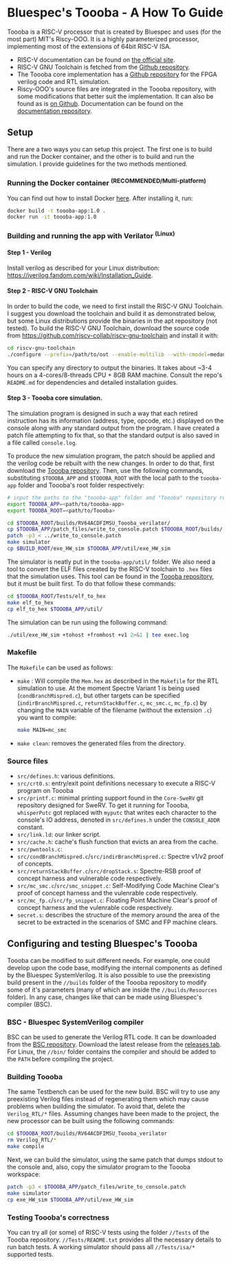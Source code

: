 # Bluespec's Toooba - A How To Guide

Toooba is a RISC-V processor that is created by Bluespec and uses (for the most part) MIT's Riscy-OOO. It is a highly parameterized processor, implementing most of the extensions of 64bit RISC-V ISA.

- RISC-V documentation can be found on [the official site](https://riscv.org/technical/specifications/).
- RISC-V GNU Toolchain is fetched from the [Github repository](https://github.com/riscv-collab/riscv-gnu-toolchain).
- The Toooba core implementation has a [Github repository](https://github.com/bluespec/Toooba) for the FPGA verilog code and RTL simulation.
- Riscy-OOO's source files are integrated in the Toooba repository, with some modifications that better suit the implementation. It can also be found as is [on Github](https://github.com/csail-csg/riscy-OOO). Documentation can be found on the [documentation repository](https://github.com/csail-csg/RiscyOO_design_doc).

## Setup

There are a two ways you can setup this project. The first one is to build and run the Docker container, and the other is to build and run the simulation. I provide guidelines for the two methods mentioned.

### Running the Docker container <sup>(RECOMMENDED/Multi-platform)</sup>

You can find out how to install Docker [here](https://docs.docker.com/get-docker/). After installing it, run:
```bash
docker build -t toooba-app:1.0 .
docker run -it toooba-app:1.0
```

### Building and running the app with Verilator <sup>(Linux)</sup>

#### Step 1 - Verilog

Install verilog as described for your Linux distribution: https://iverilog.fandom.com/wiki/Installation_Guide.

#### Step 2 - RISC-V GNU Toolchain

In order to build the code, we need to first install the RISC-V GNU Toolchain. I suggest you download the toolchain and build it as demonstrated below, but some Linux distributions provide the binaries in the apt repository (not tested).
To build the RISC-V GNU Toolchain, download the source code from https://github.com/riscv-collab/riscv-gnu-toolchain and install it with:

```bash
cd riscv-gnu-toolchain
./configure --prefix=/path/to/out --enable-multilib --with-cmodel=medany && make
```

You can specify any directory to output the binaries. It takes about ~3-4 hours on a 4-cores/8-threads CPU + 8GB RAM machine. Consult the repo's `README.md` for dependencies and detailed installation guides.

#### Step 3 - Toooba core simulation.

The simulation program is designed in such a way that each retired instruction has its information (address, type, opcode, etc.) displayed on the console along with any standard output from the program. I have created a patch file attempting to fix that, so that the standard output is also saved in a file called `console.log`.

To produce the new simulation program, the patch should be applied and the verilog code be rebuilt with the new changes. In order to do that, first download the [Toooba repository](https://github.com/bluespec/Toooba). Then, use the following commands, substituting `$TOOOBA_APP` and `$TOOOBA_ROOT` with the local path to the `toooba-app` folder and Toooba's root folder respectively:

```bash
# input the paths to the "toooba-app" folder and "Toooba" repository respectively
export TOOOBA_APP=<path/to/toooba-app>
export TOOOBA_ROOT=<path/to/Toooba>
```

```bash
cd $TOOOBA_ROOT/builds/RV64ACDFIMSU_Toooba_verilator/
cp $TOOOBA_APP/patch_files/write_to_console.patch $TOOOBA_ROOT/builds/
patch -p3 < ../write_to_console.patch
make simulator
cp $BUILD_ROOT/exe_HW_sim $TOOOBA_APP/util/exe_HW_sim
```

The simulator is neatly put in the `toooba-app/util/` folder. We also need a tool to convert the ELF files created by the RISC-V toolchain to `.hex` files that the simulation uses. This tool can be found in the [Toooba repository](https://github.com/bluespec/Toooba), but it must be built first. To do that follow these commands:

```bash
cd $TOOOBA_ROOT/Tests/elf_to_hex
make elf_to_hex
cp elf_to_hex $TOOOBA_APP/util/
```

The simulation can be run using the following command:

```bash
./util/exe_HW_sim +tohost +fromhost +v1 2>&1 | tee exec.log
```

### Makefile

The `Makefile` can be used as follows:

- `make` : Will compile the `Mem.hex` as described in the `Makefile` for the RTL simulation to use. At the moment Spectre Variant 1 is being used (`condBranchMispred.c`), but other targets can be specified (`indirBranchMispred.c`, `returnStackBuffer.c`, `mc_smc.c`, `mc_fp.c`) by changing the `MAIN` variable of the filename (without the extension `.c`) you want to compile:

  ```bash
  make MAIN=mc_smc
  ```

- `make clean`: removes the generated files from the directory.

### Source files

- `src/defines.h`: various definitions.
- `src/crt0.s`: entry/exit point definitions necessary to execute a RISC-V program on Toooba
- `src/printf.c`: minimal printing support found in the `Core-SweRV` git repository designed for SweRV. To get it running for Toooba, `whisperPutc` got replaced with `myputc` that writes each character to the console's IO address, denoted in `src/defines.h` under the `CONSOLE_ADDR` constant.
- `src/link.ld`: our linker script.
- `src/cache.h`: cache's flush function that evicts an area from the cache.
- `src/pwntools.c`: 
- `src/condBranchMispred.c`/`src/indirBranchMispred.c`: Spectre v1/v2 proof of concepts.
- `src/returnStackBuffer.c`/`src/dropStack.s`: Spectre-RSB proof of concept harness and vulnerable code respectively.
- `src/mc_smc.c`/`src/smc_snippet.c`: Self-Modifying Code Machine Clear's proof of concept harness and the vulenrable code respectively.
- `src/mc_fp.c`/`src/fp_snippet.c`: Floating Point Machine Clear's proof of concept harness and the vulenrable code respectively.
- `secret.s`: describes the structure of the memory around the area of the secret to be extracted in the scenarios of SMC and FP machine clears.

## Configuring and testing Bluespec's Toooba

Toooba can be modified to suit different needs. For example, one could develop upon the code base, modifying the internal components as defined by the Bluespec SystemVerilog. It is also possible to use the preexisting build present in the `//builds` folder of the Toooba repository to modify some of it's parameters (many of which are inside the `//builds/Resources` folder). In any case, changes like that can be made using Bluespec's compiler (BSC). 

### BSC - Bluespec SystemVerilog compiler 

BSC can be used to generate the Verilog RTL code. It can be downloaded from the [BSC repository](https://github.com/B-Lang-org/bsc). Download the latest release from the [releases tab](https://github.com/B-Lang-org/bsc/releases). For Linux, the `//bin/` folder contains the compiler and should be added to the `PATH` before compiling the project.

### Building Toooba

The same Testbench can be used for the new build. BSC will try to use any preexisting Verilog files instead of regenerating them which may cause problems when building the simulator. To avoid that, delete the `Verilog_RTL/*` files. Assuming changes have been made to the project, the new processor can be built using the following commands:

```bash
cd $TOOOBA_ROOT/builds/RV64ACDFIMSU_Toooba_verilator
rm Verilog_RTL/*
make compile
```

Next, we can build the simulator, using the same patch that dumps stdout to the console and, also, copy the simulator program to the Toooba workspace:

```bash
patch -p3 < $TOOOBA_APP/patch_files/write_to_console.patch
make simulator
cp exe_HW_sim $TOOOBA_APP/util/exe_HW_sim
```

### Testing Toooba's correctness

You can try all (or some) of RISC-V tests using the folder `//Tests` of the Toooba repository. `//Tests/README.txt` provides all the necessary details to run batch tests. A working simulator should pass all `//Tests/isa/*` supported tests.